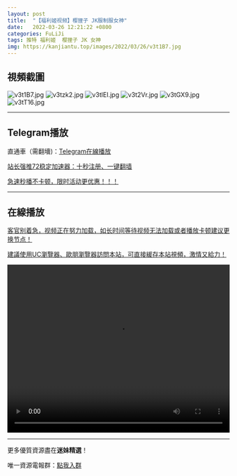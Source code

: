 ```yaml
---
layout: post
title:  "【福利姬视频】樱狸子 JK服制服女神"
date:   2022-03-26 12:21:22 +0800
categories: FuLiJi
tags: 推特 福利姬  樱狸子 JK 女神
img: https://kanjiantu.top/images/2022/03/26/v3t1B7.jpg
---
```



## 視頻截圖

![v3t1B7.jpg](https://kanjiantu.top/images/2022/03/26/v3t1B7.jpg)
![v3tzk2.jpg](https://kanjiantu.top/images/2022/03/26/v3tzk2.jpg)
![v3tlEI.jpg](https://kanjiantu.top/images/2022/03/26/v3tlEI.jpg)
![v3t2Vr.jpg](https://kanjiantu.top/images/2022/03/26/v3t2Vr.jpg)
![v3tGX9.jpg](https://kanjiantu.top/images/2022/03/26/v3tGX9.jpg)
![v3tT16.jpg](https://kanjiantu.top/images/2022/03/26/v3tT16.jpg)

* * *
## Telegram播放

直通車（需翻墻)：[Telegram在線播放](https://t.me/mimeijingxuan/336)

<u>站长强推72稳定加速器：[十秒注册、一键翻墙](https://www.mimei.blog/skip/vpn.html) </u>


<u>急速秒播不卡顿，限时活动更优惠！！！</u>
* * *
## 在線播放
<u>客官别着急，视频正在努力加载，如长时间等待视频无法加载或者播放卡顿建议更换节点！</u>

<u>建議使用UC瀏覽器、歐朋瀏覽器訪問本站，可直接緩存本站視頻，激情又給力！</u>
<center><video src="https://cdn.publer.io/uploads/videos/6247f54adb2797343b249e91/14d809107bffb2405c91cf22a3b6f485.mp4" width="100%" height="380px" controls="controls"></video></center>


* * *
更多優質資源盡在**迷妹精選**！

唯一資源電報群：[點我入群](https://t.me/mimeijingxuan)


